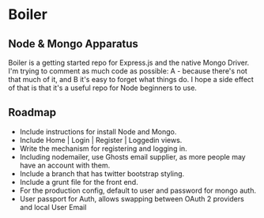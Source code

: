 # Boiler
## Node & Mongo Apparatus 

Boiler is a getting started repo for Express.js and the native Mongo Driver. I'm trying to comment as much code as possible: A - because there's not that much of it, and B it's easy to forget what things do. I hope a side effect of that is that it's a useful repo for Node beginners to use.

## Roadmap
 - Include instructions for install Node and Mongo.
 - Include Home | Login | Register | Loggedin views.
 - Write the mechanism for registering and logging in.
 - Including nodemailer, use Ghosts email supplier, as more people may have an account with them.
 - Include a branch that has twitter bootstrap styling.
 - Include a grunt file for the front end.
 - For the production config, default to user and password for mongo auth.
 - User passport for Auth, allows swapping between OAuth 2 providers and local User Email

